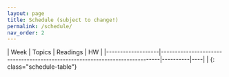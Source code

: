 ```yaml
---
layout: page
title: Schedule (subject to change!)
permalink: /schedule/
nav_order: 2
---
```

| Week              | Topics                                                                      | Readings | HW |
|-------------------|-----------------------------------------------------------------------------|----------|----|  |
{: class="schedule-table"}
